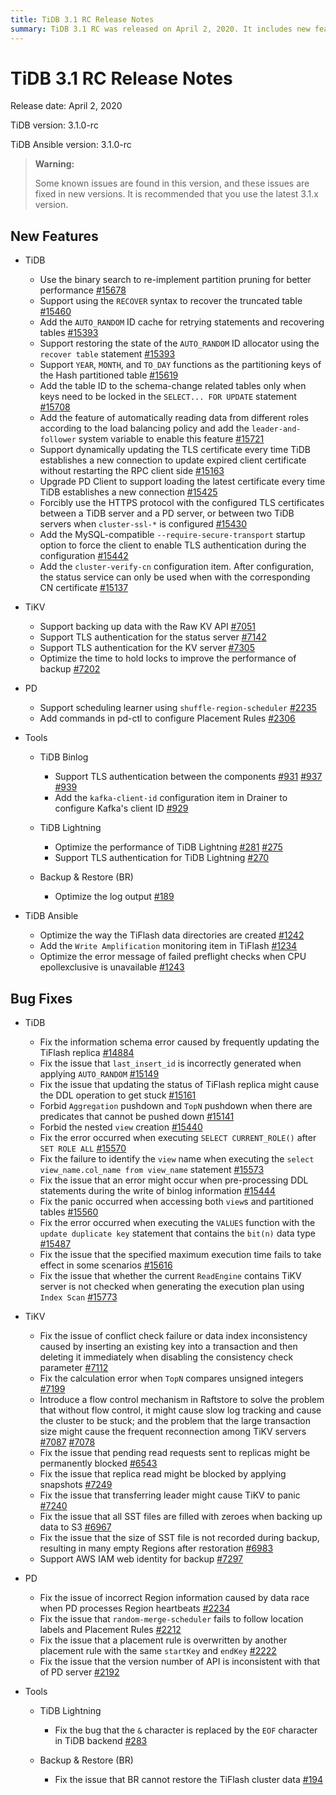 ```yaml
---
title: TiDB 3.1 RC Release Notes
summary: TiDB 3.1 RC was released on April 2, 2020. It includes new features such as improved partition pruning, support for `RECOVER` syntax, and TLS certificate updates. Bug fixes include resolving issues with TiFlash replica, `last_insert_id`, and `Aggregation` pushdown. TiKV now supports TLS authentication and AWS IAM web identity for backup. PD has fixed data race issues and placement rule inconsistencies. Tools like TiDB Lightning and BR have also been optimized and fixed.
---
```


# TiDB 3.1 RC Release Notes

Release date: April 2, 2020

TiDB version: 3.1.0-rc

TiDB Ansible version: 3.1.0-rc

> **Warning:**
>
> Some known issues are found in this version, and these issues are fixed in new versions. It is recommended that you use the latest 3.1.x version.

## New Features

+ TiDB

    - Use the binary search to re-implement partition pruning for better performance [#15678](https://github.com/pingcap/tidb/pull/15678)
    - Support using the `RECOVER` syntax to recover the truncated table [#15460](https://github.com/pingcap/tidb/pull/15460)
    - Add the `AUTO_RANDOM` ID cache for retrying statements and recovering tables [#15393](https://github.com/pingcap/tidb/pull/15393)
    - Support restoring the state of the `AUTO_RANDOM` ID allocator using the `recover table` statement [#15393](https://github.com/pingcap/tidb/pull/15393)
    - Support `YEAR`, `MONTH`, and `TO_DAY` functions as the partitioning keys of the Hash partitioned table [#15619](https://github.com/pingcap/tidb/pull/15619)
    - Add the table ID to the schema-change related tables only when keys need to be locked in the `SELECT... FOR UPDATE` statement [#15708](https://github.com/pingcap/tidb/pull/15708)
    - Add the feature of automatically reading data from different roles according to the load balancing policy and add the `leader-and-follower` system variable to enable this feature [#15721](https://github.com/pingcap/tidb/pull/15721)
    - Support dynamically updating the TLS certificate every time TiDB establishes a new connection to update expired client certificate without restarting the RPC client side [#15163](https://github.com/pingcap/tidb/pull/15163)
    - Upgrade PD Client to support loading the latest certificate every time TiDB establishes a new connection [#15425](https://github.com/pingcap/tidb/pull/15425)
    - Forcibly use the HTTPS protocol with the configured TLS certificates between a TiDB server and a PD server, or between two TiDB servers when `cluster-ssl-*` is configured [#15430](https://github.com/pingcap/tidb/pull/15430)
    - Add the MySQL-compatible `--require-secure-transport` startup option to force the client to enable TLS authentication during the configuration [#15442](https://github.com/pingcap/tidb/pull/15442)
    - Add the `cluster-verify-cn` configuration item. After configuration, the status service can only be used when with the corresponding CN certificate [#15137](https://github.com/pingcap/tidb/pull/15137)

+ TiKV

    - Support backing up data with the Raw KV API [#7051](https://github.com/tikv/tikv/pull/7051)
    - Support TLS authentication for the status server [#7142](https://github.com/tikv/tikv/pull/7142)
    - Support TLS authentication for the KV server [#7305](https://github.com/tikv/tikv/pull/7305)
    - Optimize the time to hold locks to improve the performance of backup [#7202](https://github.com/tikv/tikv/pull/7202)

+ PD

    - Support scheduling learner using `shuffle-region-scheduler` [#2235](https://github.com/pingcap/pd/pull/2235)
    - Add commands in pd-ctl to configure Placement Rules [#2306](https://github.com/pingcap/pd/pull/2306)

+ Tools

    - TiDB Binlog

        * Support TLS authentication between the components [#931](https://github.com/pingcap/tidb-binlog/pull/931) [#937](https://github.com/pingcap/tidb-binlog/pull/937) [#939](https://github.com/pingcap/tidb-binlog/pull/939)
        * Add the `kafka-client-id` configuration item in Drainer to configure Kafka's client ID [#929](https://github.com/pingcap/tidb-binlog/pull/929)

    - TiDB Lightning

        * Optimize the performance of TiDB Lightning [#281](https://github.com/pingcap/tidb-lightning/pull/281) [#275](https://github.com/pingcap/tidb-lightning/pull/275)
        * Support TLS authentication for TiDB Lightning [#270](https://github.com/pingcap/tidb-lightning/pull/270)

    - Backup & Restore (BR)

        * Optimize the log output [#189](https://github.com/pingcap/br/pull/189)

+ TiDB Ansible

    - Optimize the way the TiFlash data directories are created [#1242](https://github.com/pingcap/tidb-ansible/pull/1242)
    - Add the `Write Amplification` monitoring item in TiFlash [#1234](https://github.com/pingcap/tidb-ansible/pull/1234)
    - Optimize the error message of failed preflight checks when CPU epollexclusive is unavailable [#1243](https://github.com/pingcap/tidb-ansible/pull/1243)

## Bug Fixes

+ TiDB

    - Fix the information schema error caused by frequently updating the TiFlash replica [#14884](https://github.com/pingcap/tidb/pull/14884)
    - Fix the issue that `last_insert_id` is incorrectly generated when applying `AUTO_RANDOM` [#15149](https://github.com/pingcap/tidb/pull/15149)
    - Fix the issue that updating the status of TiFlash replica might cause the DDL operation to get stuck [#15161](https://github.com/pingcap/tidb/pull/15161)
    - Forbid `Aggregation` pushdown and `TopN` pushdown when there are predicates that cannot be pushed down [#15141](https://github.com/pingcap/tidb/pull/15141)
    - Forbid the nested `view` creation [#15440](https://github.com/pingcap/tidb/pull/15440)
    - Fix the error occurred when executing `SELECT CURRENT_ROLE()` after `SET ROLE ALL` [#15570](https://github.com/pingcap/tidb/pull/15570)
    - Fix the failure to identify the `view` name when executing the `select view_name.col_name from view_name` statement [#15573](https://github.com/pingcap/tidb/pull/15573)
    - Fix the issue that an error might occur when pre-processing DDL statements during the write of binlog information [#15444](https://github.com/pingcap/tidb/pull/15444)
    - Fix the panic occurred when accessing both `view`s and partitioned tables [#15560](https://github.com/pingcap/tidb/pull/15560)
    - Fix the error occurred when executing the `VALUES` function with the `update duplicate key` statement that contains the `bit(n)` data type [#15487](https://github.com/pingcap/tidb/pull/15487)
    - Fix the issue that the specified maximum execution time fails to take effect in some scenarios [#15616](https://github.com/pingcap/tidb/pull/15616)
    - Fix the issue that whether the current `ReadEngine` contains TiKV server is not checked when generating the execution plan using `Index Scan` [#15773](https://github.com/pingcap/tidb/pull/15773)

+ TiKV

    - Fix the issue of conflict check failure or data index inconsistency caused by inserting an existing key into a transaction and then deleting it immediately when disabling the consistency check parameter [#7112](https://github.com/tikv/tikv/pull/7112)
    - Fix the calculation error when `TopN` compares unsigned integers [#7199](https://github.com/tikv/tikv/pull/7199)
    - Introduce a flow control mechanism in Raftstore to solve the problem that without flow control, it might cause slow log tracking and cause the cluster to be stuck; and the problem that the large transaction size might cause the frequent reconnection among TiKV servers [#7087](https://github.com/tikv/tikv/pull/7087) [#7078](https://github.com/tikv/tikv/pull/7078)
    - Fix the issue that pending read requests sent to replicas might be permanently blocked [#6543](https://github.com/tikv/tikv/pull/6543)
    - Fix the issue that replica read might be blocked by applying snapshots [#7249](https://github.com/tikv/tikv/pull/7249)
    - Fix the issue that transferring leader might cause TiKV to panic [#7240](https://github.com/tikv/tikv/pull/7240)
    - Fix the issue that all SST files are filled with zeroes when backing up data to S3 [#6967](https://github.com/tikv/tikv/pull/6967)
    - Fix the issue that the size of SST file is not recorded during backup, resulting in many empty Regions after restoration [#6983](https://github.com/tikv/tikv/pull/6983)
    - Support AWS IAM web identity for backup [#7297](https://github.com/tikv/tikv/pull/7297)

+ PD

    - Fix the issue of incorrect Region information caused by data race when PD processes Region heartbeats [#2234](https://github.com/pingcap/pd/pull/2234)
    - Fix the issue that `random-merge-scheduler` fails to follow location labels and Placement Rules [#2212](https://github.com/pingcap/pd/pull/2221)
    - Fix the issue that a placement rule is overwritten by another placement rule with the same `startKey` and `endKey` [#2222](https://github.com/pingcap/pd/pull/2222)
    - Fix the issue that the version number of API is inconsistent with that of PD server [#2192](https://github.com/pingcap/pd/pull/2192)

+ Tools

    - TiDB Lightning

        * Fix the bug that the `&` character is replaced by the `EOF` character in TiDB backend [#283](https://github.com/pingcap/tidb-lightning/pull/283)

    - Backup & Restore (BR)

        * Fix the issue that BR cannot restore the TiFlash cluster data [#194](https://github.com/pingcap/br/pull/194)
